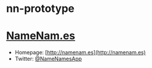 nn-prototype
============

# [NameNam.es](http://namenam.es)

* Homepage: [http://namenam.es](http://namenam.es)
* Twitter: [@NameNamesApp](http://twitter.com/NameNamesApp)
